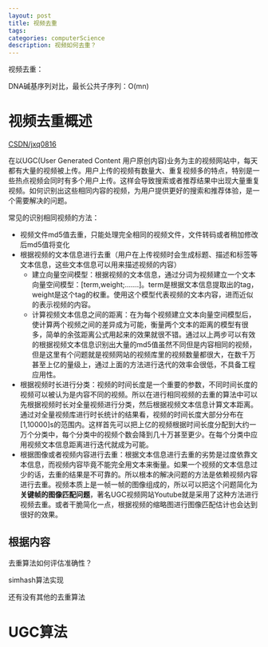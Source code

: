 ```yaml
---
layout: post
title: 视频去重
tags:
categories: computerScience
description: 视频如何去重？
---
```


视频去重：

DNA碱基序列对比，最长公共子序列：O(mn)

# 视频去重概述

[CSDN/jxq0816](https://blog.csdn.net/jxq0816/article/details/79634776)

在以UGC(User Generated Content 用户原创内容)业务为主的视频网站中，每天都有大量的视频被上传。用户上传的视频有数量大、重复视频多的特点，特别是一些热点视频会同时有多个用户上传。这样会导致搜索或者推荐结果中出现大量重复视频。如何识别出这些相同内容的视频，为用户提供更好的搜索和推荐体验，是一个需要解决的问题。

常见的识别相同视频的方法：
* 视频文件md5值去重，只能处理完全相同的视频文件，文件转码或者稍加修改后md5值将变化
* 根据视频的文本信息进行去重（用户在上传视频时会生成标题、描述和标签等文本信息，这些文本信息可以用来描述视频的内容）
  * 建立向量空间模型：根据视频的文本信息，通过分词为视频建立一个文本向量空间模型：[term,weight;.......]。term是根据文本信息提取出的tag，weight是这个tag的权重。使用这个模型代表视频的文本内容，进而近似的表示视频的内容。
  * 计算视频文本信息之间的距离：在为每个视频建立文本向量空间模型后，使计算两个视频之间的差异成为可能，衡量两个文本的距离的模型有很多，简单的余弦距离公式用起来的效果就很不错。通过以上两步可以有效的根据视频文本信息识别出大量的md5值虽然不同但是内容相同的视频，但是这里有个问题就是视频网站的视频库里的视频数量都很大，在数千万甚至上亿的量级上，通过上面的方法进行迭代的效率会很低，不具备工程应用性。
* 根据视频时长进行分类：视频的时间长度是一个重要的参数，不同时间长度的视频可以被认为是内容不同的视频。所以在进行相同视频的去重的算法中可以先根据视频时长对全量视频进行分类，然后根据视频文本信息计算文本距离。通过对全量视频库进行时长统计的结果看，视频的时间长度大部分分布在[1,10000]s的范围内。这样首先可以把上亿的视频根据时间长度分配到大约一万个分类中，每个分类中的视频个数会降到几十万甚至更少。在每个分类中应用视频文本信息距离进行迭代就成为可能。
* 根据图像或者视频内容进行去重：根据文本信息进行去重的劣势是过度依靠文本信息，而视频内容毕竟不能完全用文本来衡量。如果一个视频的文本信息过少的话，去重的结果是不可靠的。所以根本的解决问题的方法是依赖视频内容进行去重。视频本质上是一帧一帧的图像组成的，所以可以把这个问题简化为 **关键帧的图像匹配问题**，著名UGC视频网站Youtube就是采用了这种方法进行视频去重。或者干脆简化一点，根据视频的缩略图进行图像匹配估计也会达到很好的效果。

## 根据内容

去重算法如何评估准确性？

simhash算法实现

还有没有其他的去重算法

# UGC算法
